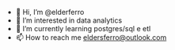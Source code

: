 - 👋 Hi, I’m @elderferro
- 👀 I’m interested in data analytics
- 🌱 I’m currently learning  postgres/sql e etl
- 📫 How to reach me  eldersferro@outlook.com

<!---
elderferro/elderferro is a ✨ special ✨ repository because its `README.md` (this file) appears on your GitHub profile.
You can click the Preview link to take a look at your changes.
--->
